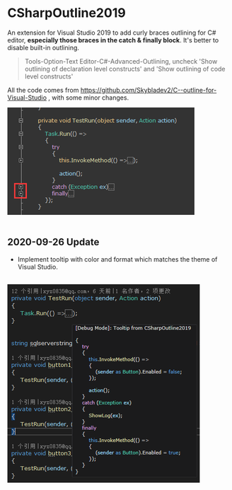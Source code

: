 # CSharpOutline2019

An extension for Visual Studio 2019 to add curly braces outlining for C# editor, **especially those braces in the catch & finally block**. It's better to disable built-in outlining.

>Tools-Option-Text Editor-C#-Advanced-Outlining, uncheck 'Show outlining of declaration level constructs' and 'Show outlining of code level constructs'

All the code comes from https://github.com/Skybladev2/C--outline-for-Visual-Studio , with some minor changes.

![catch & finally block](demo.png)
</br></br>
## 2020-09-26 Update

- Implement tooltip with color and format which matches the theme of Visual Studio.
</br></br>

![theme tooltip](themetooltip.png)